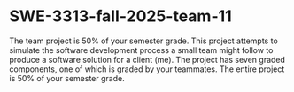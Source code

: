 # SWE-3313-fall-2025-team-11
The team project is 50% of your semester grade.  This project attempts to simulate the software development process a small team might follow to produce a software solution for a client (me). The project has seven graded components, one of which is graded by your teammates. The entire project is 50% of your semester grade.
